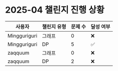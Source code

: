 # 2025-04 챌린지 진행 상황

| 사용자 | 챌린지 유형 | 문제 수 | 달성 여부 |
| ------ | ----------- | ------- | --------- |
| Mingguriguri | 그래프 | 0 | ❌ |
| Mingguriguri | DP | 5 | ✅ |
| zaqquum | 그래프 | 0 | ❌ |
| zaqquum | DP | 2 | ❌ |

